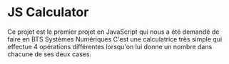 # JS Calculator

Ce projet est le premier projet en JavaScript qui nous a été demandé de faire en BTS Systèmes Numériques
C'est une calculatrice très simple qui effectue 4 opérations différentes lorsqu'on lui donne un nombre dans chacune de ses deux cases.
